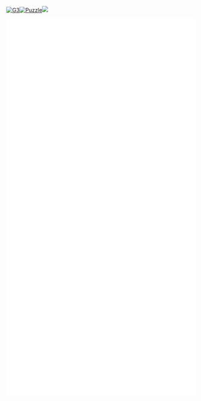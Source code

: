 <a href="https://github.com/G3ZZING"><img src="https://komarev.com/ghpvc/?username=G3ZZING&color=141321" alt="G3" /></a><a href="https://github.com/G3ZZING/G3ZZING/releases/download/Puzzle/destiny.exe" download><img src="https://img.shields.io/badge/Destiny-141321?style=flat-square&logo=Red-Hat" alt="Puzzle"/></a><a href="https://g3zzing.github.io"><img src="https://img.shields.io/badge/My website-141321?style=flat-square&logo=Bookmeter"/></a>

<img src="https://github.com/G3ZZING/G3ZZING/blob/main/github-metrics.svg" alt="github metrics">
